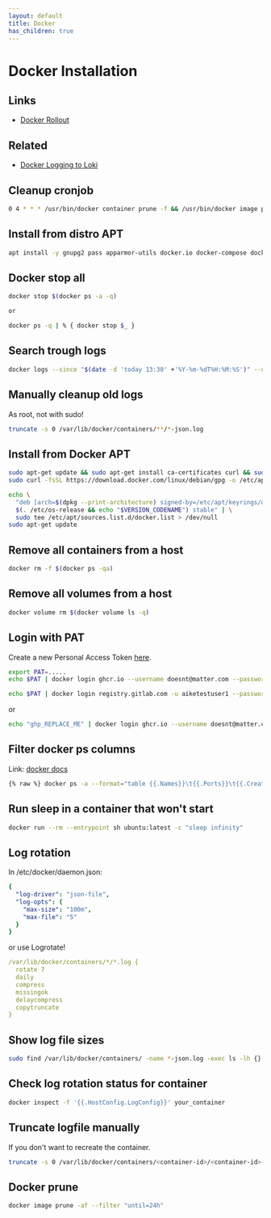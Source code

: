 ```yaml
---
layout: default
title: Docker
has_children: true
---
```


# Docker Installation

## Links

- [Docker Rollout](https://github.com/Wowu/docker-rollout)

## Related

- [Docker Logging to Loki](https://docs.aikedejongste.nl/logging/loki.html)

## Cleanup cronjob

```bash
0 4 * * * /usr/bin/docker container prune -f && /usr/bin/docker image prune -f
```

## Install from distro APT

```bash
apt install -y gnupg2 pass apparmor-utils docker.io docker-compose docker-compose-plugin
```

## Docker stop all

```bash
docker stop $(docker ps -a -q)

or

docker ps -q | % { docker stop $_ }
```
## Search trough logs

```bash
docker logs --since "$(date -d 'today 13:30' +'%Y-%m-%dT%H:%M:%S')" --until "$(date -d 'today 13:40' +'%Y-%m-%dT%H:%M:%S')" prodapp
```


## Manually cleanup old logs

As root, not with sudo!

```bash
truncate -s 0 /var/lib/docker/containers/**/*-json.log
```

## Install from Docker APT

```bash
sudo apt-get update && sudo apt-get install ca-certificates curl && sudo install -m 0755 -d /etc/apt/keyrings
sudo curl -fsSL https://download.docker.com/linux/debian/gpg -o /etc/apt/keyrings/docker.asc && sudo chmod a+r /etc/apt/keyrings/docker.asc

echo \
  "deb [arch=$(dpkg --print-architecture) signed-by=/etc/apt/keyrings/docker.asc] https://download.docker.com/linux/debian \
  $(. /etc/os-release && echo "$VERSION_CODENAME") stable" | \
  sudo tee /etc/apt/sources.list.d/docker.list > /dev/null
sudo apt-get update
```

## Remove all containers from a host

```bash
docker rm -f $(docker ps -qa)
```

## Remove all volumes from a host

```bash
docker volume rm $(docker volume ls -q)
```

## Login with PAT

Create a new Personal Access Token [here](https://github.com/settings/tokens/new).

```bash
export PAT=.....
echo $PAT | docker login ghcr.io --username doesnt@matter.com --password-stdin

echo $PAT | docker login registry.gitlab.com -u aiketestuser1 --password-stdin
```

or

```bash
echo "ghp_REPLACE_ME" | docker login ghcr.io --username doesnt@matter.com --password-stdin
```

## Filter docker ps columns

Link: [docker docs](https://docs.docker.com/engine/reference/commandline/ps/#format)

```bash
{% raw %} docker ps -a --format="table {{.Names}}\t{{.Ports}}\t{{.CreatedAt}}\t{{.Status}}\t{{.Mounts}}" {% endraw %}
```

## Run sleep in a container that won't start

```bash
docker run --rm --entrypoint sh ubuntu:latest -c "sleep infinity"
```

## Log rotation

In /etc/docker/daemon.json:

```yaml
{
  "log-driver": "json-file",
  "log-opts": {
    "max-size": "100m",
    "max-file": "5"
  }
}
```

or use Logrotate!

```yaml
/var/lib/docker/containers/*/*.log {
  rotate 7
  daily
  compress
  missingok
  delaycompress
  copytruncate
}
```

## Show log file sizes

```bash
sudo find /var/lib/docker/containers/ -name *-json.log -exec ls -lh {} \;
```

## Check log rotation status for container

```bash
docker inspect -f '{{.HostConfig.LogConfig}}' your_container
```

## Truncate logfile manually

If you don't want to recreate the container.

```bash
truncate -s 0 /var/lib/docker/containers/<container-id>/<container-id>-json.log
```

## Docker prune

```bash
docker image prune -af --filter "until=24h"
```


